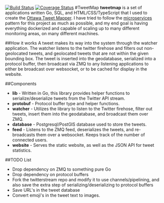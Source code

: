 [![Build Status](https://travis-ci.org/cdn-madness/tweetmap.svg)](https://travis-ci.org/cdn-madness/tweetmap) [![Coverage Status](https://coveralls.io/repos/cdn-madness/tweetmap/badge.svg)](https://coveralls.io/r/cdn-madness/tweetmap)
#TweetMap
**tweetmap** is a set of applications written Go, SQL, and HTML/CSS/TypeScript that I used to create the [Ottawa Tweet Mapper](http://tweet.alexurquhart.com). I have tried to follow the [microservices](http://microservices.io) pattern for this project as much as possible, and my end goal is having everything dockerized and capable of scaling up to many different monitoring areas, on many different machines.

##How it works
A tweet makes its way into the system through the watcher application. The watcher listens to the twitter firehose and filters out non-geolocated tweets, and geolocated tweets that are not within the given bounding box. The tweet is inserted into the geodatabase, serialized into a protocol buffer, then broadcast via ZMQ to any listening applications to either be broadcast over websocket, or to be cached for display in the website.

##Components
+ **lib** - Written in Go, this library provides helper functions to serialize/deserialize tweets from the Twitter API stream.
+ **protobuf** - Protocol buffer type and helper functions.
+ **watcher** - Utilizes the library to listen to the Twitter firehose, filter out tweets, insert them into the geodatabase, and broadcast them over ZMQ.
+ **database** - Postgresql/PostGIS database used to store the tweets.
+ **feed** - Listens to the ZMQ feed, deserializes the tweets, and re-broadcasts them over a websocket. Keeps track of the number of connected users.
+ **website** - Serves the static website, as well as the JSON API for tweet statistics.

##TODO List
+ Drop dependency on ZMQ to something pure Go
+ Drop dependency on protocol buffers
+ Fork the twitterstream repo and modify it to use channels/pipelining, and also save the extra step of serializing/deserializing to protocol buffers
+ Save URL's in the tweet database
+ Convert emoji's in the tweet text to images.
